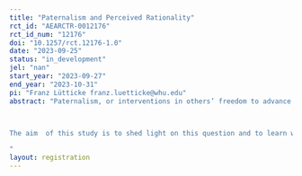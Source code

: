 ```yaml
---
title: "Paternalism and Perceived Rationality"
rct_id: "AEARCTR-0012176"
rct_id_num: "12176"
doi: "10.1257/rct.12176-1.0"
date: "2023-09-25"
status: "in_development"
jel: "nan"
start_year: "2023-09-27"
end_year: "2023-10-31"
pi: "Franz Lütticke franz.luetticke@whu.edu"
abstract: "Paternalism, or interventions in others’ freedom to advance their own welfare, is at the center of a long-standing debate in philosophy, politics, medicine, and other fields. Recently, researchers started to experimentally investigate when and why individuals are willing to intervene in others’ autonomy. A so far largely unexplored area in this line of research concerns the question of whether the willingness to intervene in others’ freedom depends on the personal traits and characteristics of the decision maker.

The aim  of this study is to shed light on this question and to learn whether and in what circumstances individuals act paternalistically, depending on the (perceived) rationality of decision-makers. We design a controlled online experiment to study our research questions.
"
layout: registration
---
```


